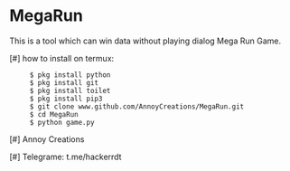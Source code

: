 # MegaRun
This is a tool which can win data without playing dialog Mega Run Game.


[#] how to install on termux:

         $ pkg install python   
         $ pkg install git
         $ pkg install toilet 
         $ pkg install pip3 
         $ git clone www.github.com/AnnoyCreations/MegaRun.git
         $ cd MegaRun
         $ python game.py
         
         
         

[#] Annoy Creations

[#] Telegrame: t.me/hackerrdt
